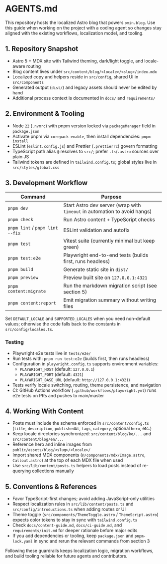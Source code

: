 # AGENTS.md

This repository hosts the localized Astro blog that powers `omin.blog`. Use this
guide when working on the project with a coding agent so changes stay aligned
with the existing workflows, localization model, and tooling.

## 1. Repository Snapshot

- Astro 5 + MDX site with Tailwind theming, dark/light toggle, and locale-aware routing
- Blog content lives under `src/content/blog/<locale>/<slug>/index.mdx`
- Localized copy and helpers reside in `src/config`, shared UI in `src/components`
- Generated output (`dist/`) and legacy assets should never be edited by hand
- Additional process context is documented in `docs/` and `requirements/`

## 2. Environment & Tooling

- Node `22` (`.nvmrc`) with pnpm version locked via `packageManager` field in `package.json`
- Activate pnpm via `corepack enable`, then install dependencies: `pnpm install`
- ESLint (`eslint.config.js`) and Prettier (`.prettierrc`) govern formatting
- TypeScript path alias `@` resolves to `src/`; prefer `.ts`/`.astro` sources over plain JS
- Tailwind tokens are defined in `tailwind.config.ts`; global styles live in `src/styles/global.css`

## 3. Development Workflow

| Command                         | Purpose                                                                   |
| ------------------------------- | ------------------------------------------------------------------------- |
| `pnpm dev`                      | Start Astro dev server (wrap with `timeout` in automation to avoid hangs) |
| `pnpm check`                    | Run Astro content + TypeScript checks                                     |
| `pnpm lint` / `pnpm lint --fix` | ESLint validation and autofix                                             |
| `pnpm test`                     | Vitest suite (currently minimal but keep green)                           |
| `pnpm test:e2e`                 | Playwright end-to-end tests (builds first, runs headless)                 |
| `pnpm build`                    | Generate static site in `dist/`                                           |
| `pnpm preview`                  | Preview built site on `127.0.0.1:4321`                                    |
| `pnpm content:migrate`          | Run the markdown migration script (see section 5)                         |
| `pnpm content:report`           | Emit migration summary without writing files                              |

Set `DEFAULT_LOCALE` and `SUPPORTED_LOCALES` when you need non-default values;
otherwise the code falls back to the constants in `src/config/locales.ts`.

### Testing

- Playwright e2e tests live in `tests/e2e/`
- Run tests with: `pnpm run test:e2e` (builds first, then runs headless)
- Configuration in `playwright.config.ts` supports environment variables:
  - `PLAYWRIGHT_HOST` (default: `127.0.0.1`)
  - `PLAYWRIGHT_PORT` (default: `4321`)
  - `PLAYWRIGHT_BASE_URL` (default: `http://127.0.0.1:4321`)
- Tests verify locale switching, routing, theme persistence, and navigation
- CI: GitHub Actions workflow (`.github/workflows/playwright.yml`) runs e2e tests on PRs and pushes to main/master

## 4. Working With Content

- Posts must include the schema enforced in `src/content/config.ts` (`title`,
  `description`, `publishedAt`, `tags`, `category`, optional `hero`, etc.)
- Keep locale directories synchronized: `src/content/blog/ko/...` and
  `src/content/blog/en/...`
- Reference hero and inline images from `public/assets/blog/<slug>/<locale>/`
- Import shared MDX components (`@/components/mdx/Image.astro`,
  `Callout.astro`) at the top of each MDX file when used
- Use `src/lib/content/posts.ts` helpers to load posts instead of re-querying
  collections manually

## 5. Conventions & References

- Favor TypeScript-first changes; avoid adding JavaScript-only utilities
- Respect localization rules in `src/lib/content/posts.ts` and
  `src/config/introductions.ts` when adding routes or UI
- Theme toggle (`src/components/ThemeToggle.astro` / `ThemeScript.astro`)
  expects color tokens to stay in sync with `tailwind.config.ts`
- Check `docs/content-guide.md`, `docs/ci-guide.md`, and
  `requirements/init.md` for deeper rationale before major edits
- If you add dependencies or tooling, keep `package.json` and `pnpm-lock.yaml`
  in sync and rerun the relevant commands from section 3

Following these guardrails keeps localization logic, migration workflows, and
build tooling reliable for future agents and contributors.
